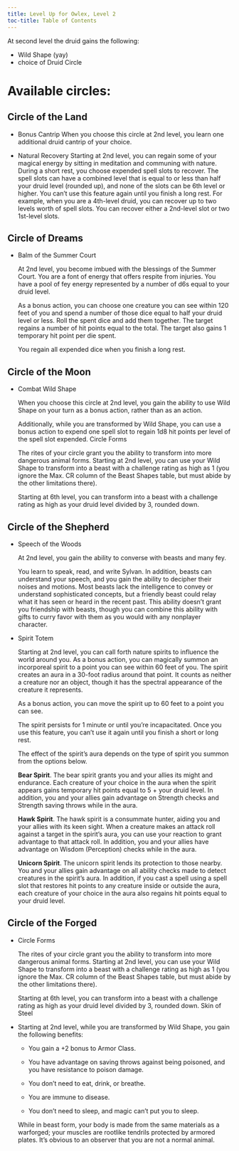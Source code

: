 ```yaml
---
title: Level Up for Owlex, Level 2
toc-title: Table of Contents
---
```


At second level the druid gains the following:
- Wild Shape (yay)
- choice of Druid Circle

# Available circles:

## Circle of the Land
- Bonus Cantrip
  When you choose this circle at 2nd level, you learn one additional druid cantrip of your choice.
	
- Natural Recovery
  Starting at 2nd level, you can regain some of your magical energy by sitting in meditation and communing with nature. During a short rest, you choose expended spell slots to recover. The spell slots can have a combined level that is equal to or less than half your druid level (rounded up), and none of the slots can be 6th level or higher. You can’t use this feature again until you finish a long rest. For example, when you are a 4th-level druid, you can recover up to two levels worth of spell slots. You can recover either a 2nd-level slot or two 1st-level slots.

## Circle of Dreams

- Balm of the Summer Court
  
  At 2nd level, you become imbued with the blessings of the Summer Court. You are a font of energy that offers respite from injuries. You have a pool of fey energy represented by a number of d6s equal to your druid level.

  As a bonus action, you can choose one creature you can see within 120 feet of you and spend a number of those dice equal to half your druid level or less. Roll the spent dice and add them together. The target regains a number of hit points equal to the total. The target also gains 1 temporary hit point per die spent.

  You regain all expended dice when you finish a long rest.

## Circle of the Moon

- Combat Wild Shape
  
  When you choose this circle at 2nd level, you gain the ability to use Wild Shape on your turn as a bonus action, rather than as an action.
  
  Additionally, while you are transformed by Wild Shape, you can use a bonus action to expend one spell slot to regain 1d8 hit points per level of the spell slot expended.
Circle Forms

  The rites of your circle grant you the ability to transform into more dangerous animal forms. Starting at 2nd level, you can use your Wild Shape to transform into a beast with a challenge rating as high as 1 (you ignore the Max. CR column of the Beast Shapes table, but must abide by the other limitations there).

  Starting at 6th level, you can transform into a beast with a challenge rating as high as your druid level divided by 3, rounded down.

## Circle of the Shepherd

- Speech of the Woods

  At 2nd level, you gain the ability to converse with beasts and many fey.

  You learn to speak, read, and write Sylvan. In addition, beasts can understand your speech, and you gain the ability to decipher their noises and motions. Most beasts lack the intelligence to convey or understand sophisticated concepts, but a friendly beast could relay what it has seen or heard in the recent past. This ability doesn’t grant you friendship with beasts, though you can combine this ability with gifts to curry favor with them as you would with any nonplayer character.
	
- Spirit Totem

  Starting at 2nd level, you can call forth nature spirits to influence the world around you. As a bonus action, you can magically summon an incorporeal spirit to a point you can see within 60 feet of you. The spirit creates an aura in a 30-foot radius around that point. It counts as neither a creature nor an object, though it has the spectral appearance of the creature it represents.

  As a bonus action, you can move the spirit up to 60 feet to a point you can see.

  The spirit persists for 1 minute or until you’re incapacitated. Once you use this feature, you can’t use it again until you finish a short or long rest.

  The effect of the spirit’s aura depends on the type of spirit you summon from the options below.

  **Bear Spirit**. The bear spirit grants you and your allies its might and endurance. Each creature of your choice in the aura when the spirit appears gains temporary hit points equal to 5 + your druid level. In addition, you and your allies gain advantage on Strength checks and Strength saving throws while in the aura.

  **Hawk Spirit**. The hawk spirit is a consummate hunter, aiding you and your allies with its keen sight. When a creature makes an attack roll against a target in the spirit’s aura, you can use your reaction to grant advantage to that attack roll. In addition, you and your allies have advantage on Wisdom (Perception) checks while in the aura.

  **Unicorn Spirit**. The unicorn spirit lends its protection to those nearby. You and your allies gain advantage on all ability checks made to detect creatures in the spirit’s aura. In addition, if you cast a spell using a spell slot that restores hit points to any creature inside or outside the aura, each creature of your choice in the aura also regains hit points equal to your druid level.

## Circle of the Forged

- Circle Forms

  The rites of your circle grant you the ability to transform into more dangerous animal forms. Starting at 2nd level, you can use your Wild Shape to transform into a beast with a challenge rating as high as 1 (you ignore the Max. CR column of the Beast Shapes table, but must abide by the other limitations there).

  Starting at 6th level, you can transform into a beast with a challenge rating as high as your druid level divided by 3, rounded down.
Skin of Steel

- Starting at 2nd level, while you are transformed by Wild Shape, you gain the following benefits:

  - You gain a +2 bonus to Armor Class.

  - You have advantage on saving throws against being poisoned, and you have resistance to poison damage.

  - You don’t need to eat, drink, or breathe.

  - You are immune to disease.

  - You don’t need to sleep, and magic can’t put you to sleep.

  While in beast form, your body is made from the same materials as a warforged; your muscles are rootlike tendrils protected by armored plates. It’s obvious to an observer that you are not a normal animal.
